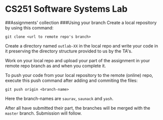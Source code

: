 # CS251 Software Systems Lab
##Assignments' collection
###Using your branch
Create a local repository by using this command:
```
git clone <url to remote repo's branch>
```
Create a directory named `outlab-XX` in the local repo and write your code in it preserving the directory structure provided to us by the TA's.

Work on your local repo and upload your part of the assignment in your remote repo branch as and when you complete it.

To push your code from your local repository to the remote (online) repo, execute this push command after adding and commiting the files:
```
git push origin <branch-name>
```
Here the branch-names are `saurav`, `saunack` and `yash`.

After all have submitted their part, the branches will be merged with the `master` branch. Submission will follow.

